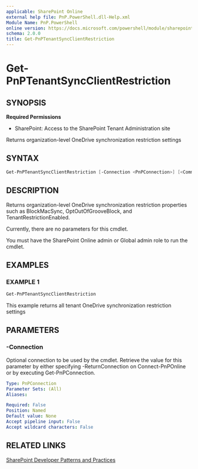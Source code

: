 ```yaml
---
applicable: SharePoint Online
external help file: PnP.PowerShell.dll-Help.xml
Module Name: PnP.PowerShell
online version: https://docs.microsoft.com/powershell/module/sharepoint-pnp/get-pnptenantsyncclientrestriction
schema: 2.0.0
title: Get-PnPTenantSyncClientRestriction
---
```


# Get-PnPTenantSyncClientRestriction

## SYNOPSIS

**Required Permissions**

* SharePoint: Access to the SharePoint Tenant Administration site

Returns organization-level OneDrive synchronization restriction settings

## SYNTAX

```powershell
Get-PnPTenantSyncClientRestriction [-Connection <PnPConnection>] [<CommonParameters>]
```

## DESCRIPTION
Returns organization-level OneDrive synchronization restriction properties such as BlockMacSync,
OptOutOfGrooveBlock, and TenantRestrictionEnabled.

Currently, there are no parameters for this cmdlet.

You must have the SharePoint Online admin or Global admin role to run the cmdlet.

## EXAMPLES

### EXAMPLE 1
```powershell
Get-PnPTenantSyncClientRestriction
```

This example returns all tenant OneDrive synchronization restriction settings

## PARAMETERS

### -Connection
Optional connection to be used by the cmdlet. Retrieve the value for this parameter by either specifying -ReturnConnection on Connect-PnPOnline or by executing Get-PnPConnection.

```yaml
Type: PnPConnection
Parameter Sets: (All)
Aliases:

Required: False
Position: Named
Default value: None
Accept pipeline input: False
Accept wildcard characters: False
```

## RELATED LINKS

[SharePoint Developer Patterns and Practices](https://aka.ms/sppnp)